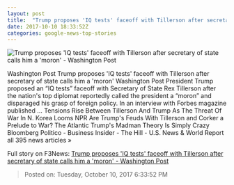 ```yaml
---
layout: post
title:  "Trump proposes 'IQ tests' faceoff with Tillerson after secretary of state calls him a 'moron' - Washington Post"
date: 2017-10-10 18:33:52Z
categories: google-news-top-stories
---
```


![Trump proposes 'IQ tests' faceoff with Tillerson after secretary of state calls him a 'moron' - Washington Post](https://img.washingtonpost.com/rf/image_1484w/2010-2019/WashingtonPost/2017/09/21/National-Politics/Images/Trump_28783-44600.jpg?t=20170517)

Washington Post Trump proposes 'IQ tests' faceoff with Tillerson after secretary of state calls him a 'moron' Washington Post President Trump proposed an “IQ tests” faceoff with Secretary of State Rex Tillerson after the nation's top diplomat reportedly called the president a “moron” and disparaged his grasp of foreign policy. In an interview with Forbes magazine published ... Tensions Rise Between Tillerson And Trump As The Threat Of War In N. Korea Looms NPR Are Trump's Feuds With Tillerson and Corker a Prelude to War? The Atlantic Trump's Madman Theory Is Simply Crazy Bloomberg Politico - Business Insider - The Hill - U.S. News & World Report all 395 news articles »


Full story on F3News: [Trump proposes 'IQ tests' faceoff with Tillerson after secretary of state calls him a 'moron' - Washington Post](http://www.f3nws.com/n/PTzgvB)

> Posted on: Tuesday, October 10, 2017 6:33:52 PM
